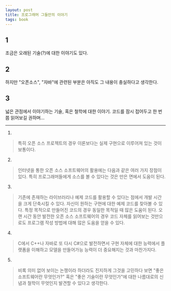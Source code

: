 ```yaml
---
layout: post
title: 프로그래머 그들만의 이야기
tags: book
---
```


## 1
조금은 오래된 기술(?)에 대한 이야기도 있다.

## 2
하지만 "오픈소스", "자바"에 관련된 부분은 아직도 그 내용이 충실하다고 생각한다.

## 3
넓은 관점에서 이야기하는 기술, 혹은 철학에 대한 이야기. 코드를 잠시 접어두고 한 번쯤 읽어보길 권하며...

----


1. 
> 특히 오픈 소스 프로젝트의 경우 이론보다는 실제 구현으로 이루어져 있는 것이 보통이다.

2. 
> 인터넷을 통한 오픈 소스 소프트웨어의 활용에는 다음과 같은 여러 가지 장점이 있다. 특히 프로그래머들에게 소스를 볼 수 있다는 것은 만은 면에서 도움이 된다.

3. 
> 기존에 존재하는 라이브러리나 예제 코드를 활용할 수 있다는 점에서 개발 시간을 크게 단축시킬 수 있다.
자신이 원하는 구현에 대한 예제 코드를 찾아볼 수 있다.
특정 목적으로 만들어진 코드의 경우 동일한 목적일 때 많은 도움이 된다.
오랜 시간 동안 발전한 오픈 소스 소프트웨어의 경우 코드 자체를 읽어보는 것만으로도 프로그램 작성 방법에 대해 많은 도움을 얻을 수 있다.

4. 
> C에서 C++나 자바로 또 다시 C#으로 발전하면서 구현 자체에 대한 능력에서 플랫폼을 이해하고 모델을 만들어가능 능력이 더 중요해지는 것과 마찬가지다.

5. 
> 비록 의미 없어 보이는 논쟁이라 하더라도 진지하게 그것을 고민하다 보면 "좋은 소프트웨어란 무엇인가?" 혹은 "좋은 기술이란 무엇인가"에 대한 나름대로의 신념과 철학이 무엇인지 발견할 수 있다고 생각한다.
